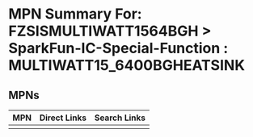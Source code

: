 



# MPN Summary For: FZSISMULTIWATT1564BGH > SparkFun-IC-Special-Function : MULTIWATT15_6400BGHEATSINK

## MPNs
  

|MPN|Direct Links|Search Links|
| :--- | :--- | :--- |
||||
